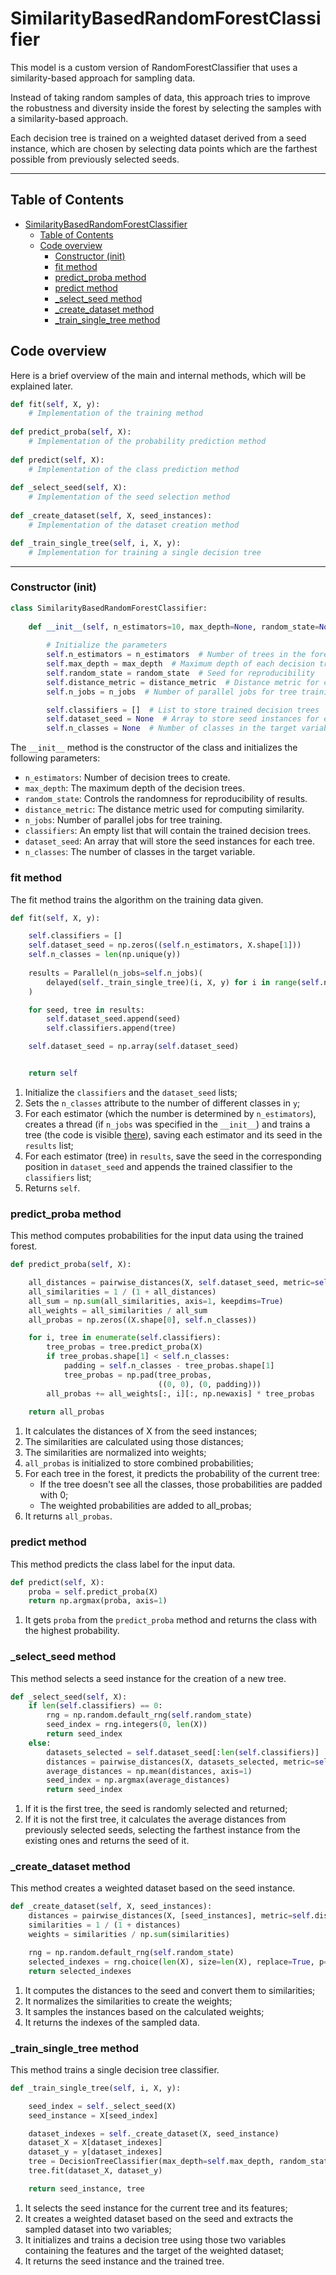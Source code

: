# SimilarityBasedRandomForestClassifier

This model is a custom version of RandomForestClassifier that uses a similarity-based approach for sampling data.

Instead of taking random samples of data, this approach tries to improve the robustness and diversity inside the forest by selecting the samples with a similarity-based approach.

Each decision tree is trained on a weighted dataset derived from a seed instance, which are chosen by selecting data points which are the farthest possible from previously selected seeds.

---

## Table of Contents

- [SimilarityBasedRandomForestClassifier](#similaritybasedrandomforestclassifier)
  - [Table of Contents](#table-of-contents)
  - [Code overview](#code-overview)
    - [Constructor (init)](#constructor-init)
    - [fit method](#fit-method)
    - [predict\_proba method](#predict_proba-method)
    - [predict method](#predict-method)
    - [\_select\_seed method](#_select_seed-method)
    - [\_create\_dataset method](#_create_dataset-method)
    - [\_train\_single\_tree method](#_train_single_tree-method)

## Code overview

Here is a brief overview of the main and internal methods, which will be explained later.

``` python
def fit(self, X, y): 
    # Implementation of the training method
 
def predict_proba(self, X): 
    # Implementation of the probability prediction method
    
def predict(self, X):  
    # Implementation of the class prediction method
 
def _select_seed(self, X): 
    # Implementation of the seed selection method
         
def _create_dataset(self, X, seed_instances): 
    # Implementation of the dataset creation method

def _train_single_tree(self, i, X, y):
    # Implementation for training a single decision tree
```

---

### Constructor (init)

``` python
class SimilarityBasedRandomForestClassifier: 
    
    def __init__(self, n_estimators=10, max_depth=None, random_state=None, distance_metric="euclidean", n_jobs=None): 
        
        # Initialize the parameters
        self.n_estimators = n_estimators  # Number of trees in the forest
        self.max_depth = max_depth  # Maximum depth of each decision tree
        self.random_state = random_state  # Seed for reproducibility
        self.distance_metric = distance_metric  # Distance metric for computing similarity
        self.n_jobs = n_jobs  # Number of parallel jobs for tree training

        self.classifiers = []  # List to store trained decision trees
        self.dataset_seed = None  # Array to store seed instances for each tree
        self.n_classes = None  # Number of classes in the target variable
```

The ```__init__``` method is the constructor of the class and initializes the following parameters:

- ```n_estimators```: Number of decision trees to create.
- ```max_depth```: The maximum depth of the decision trees.
- ```random_state```: Controls the randomness for reproducibility of results.
- ```distance_metric```: The distance metric used for computing similarity.
- ```n_jobs```: Number of parallel jobs for tree training.
- ```classifiers```: An empty list that will contain the trained decision trees.
- ```dataset_seed```: An array that will store the seed instances for each tree.
- ```n_classes```: The number of classes in the target variable.

### fit method

The fit method trains the algorithm on the training data given.

``` python
def fit(self, X, y):

    self.classifiers = []
    self.dataset_seed = np.zeros((self.n_estimators, X.shape[1])) 
    self.n_classes = len(np.unique(y)) 
        
    results = Parallel(n_jobs=self.n_jobs)(
        delayed(self._train_single_tree)(i, X, y) for i in range(self.n_estimators)
    )

    for seed, tree in results:
        self.dataset_seed.append(seed)
        self.classifiers.append(tree)

    self.dataset_seed = np.array(self.dataset_seed)


    return self
```

1. Initialize the ```classifiers``` and the ```dataset_seed``` lists;
2. Sets the ```n_classes``` attribute to the number of different classes in ```y```;
3. For each estimator (which the number is determined by ```n_estimators```), creates a thread (if ```n_jobs``` was specified in the ```__init__```) and trains a tree (the code is visible [there](#_train_single_tree-method)), saving each estimator and its seed in the ```results``` list;
4. For each estimator (tree) in ```results```, save the seed in the corresponding position in ```dataset_seed``` and appends the trained classifier to the ```classifiers``` list;
5. Returns ```self```.

### predict_proba method

This method computes probabilities for the input data using the trained forest.

```python
def predict_proba(self, X):

    all_distances = pairwise_distances(X, self.dataset_seed, metric=self.distance_metric)
    all_similarities = 1 / (1 + all_distances)
    all_sum = np.sum(all_similarities, axis=1, keepdims=True)
    all_weights = all_similarities / all_sum
    all_probas = np.zeros((X.shape[0], self.n_classes))

    for i, tree in enumerate(self.classifiers):
        tree_probas = tree.predict_proba(X)
        if tree_probas.shape[1] < self.n_classes:
            padding = self.n_classes - tree_probas.shape[1]
            tree_probas = np.pad(tree_probas, 
                                 ((0, 0), (0, padding)))
        all_probas += all_weights[:, i][:, np.newaxis] * tree_probas
        
    return all_probas
```

1. It calculates the distances of X from the seed instances;
2. The similarities are calculated using those distances;
3. The similarities are normalized into weights;
4. ```all_probas``` is initialized to store combined probabilities;
5. For each tree in the forest, it predicts the probability of the current tree:
   - If the tree doesn't see all the classes, those probabilities are padded with 0;
   - The weighted probabilities are added to all_probas;
6. It returns ```all_probas```.

### predict method

This method predicts the class label for the input data.

```python
def predict(self, X): 
    proba = self.predict_proba(X) 
    return np.argmax(proba, axis=1) 
```

1. It gets ```proba``` from the ```predict_proba``` method and returns the class with the highest probability.

### _select_seed method

This method selects a seed instance for the creation of a new tree.

```python
def _select_seed(self, X): 
    if len(self.classifiers) == 0: 
        rng = np.random.default_rng(self.random_state)
        seed_index = rng.integers(0, len(X))
        return seed_index 
    else:
        datasets_selected = self.dataset_seed[:len(self.classifiers)]
        distances = pairwise_distances(X, datasets_selected, metric=self.distance_metric)
        average_distances = np.mean(distances, axis=1)
        seed_index = np.argmax(average_distances)
        return seed_index 
```

1. If it is the first tree, the seed is randomly selected and returned;
2. If it is not the first tree, it calculates the average distances from previously selected seeds, selecting the farthest instance from the existing ones and returns the seed of it.

### _create_dataset method

This method creates a weighted dataset based on the seed instance.

```python
def _create_dataset(self, X, seed_instances): 
    distances = pairwise_distances(X, [seed_instances], metric=self.distance_metric)
    similarities = 1 / (1 + distances)
    weights = similarities / np.sum(similarities)  

    rng = np.random.default_rng(self.random_state)
    selected_indexes = rng.choice(len(X), size=len(X), replace=True, p=weights.flatten())
    return selected_indexes
```

1. It computes the distances to the seed and convert them to similarities;
2. It normalizes the similarities to create the weights;
3. It samples the instances based on the calculated weights;
4. It returns the indexes of the sampled data.

### _train_single_tree method

This method trains a single decision tree classifier.

```python
def _train_single_tree(self, i, X, y):

    seed_index = self._select_seed(X)
    seed_instance = X[seed_index]

    dataset_indexes = self._create_dataset(X, seed_instance)
    dataset_X = X[dataset_indexes]
    dataset_y = y[dataset_indexes]
    tree = DecisionTreeClassifier(max_depth=self.max_depth, random_state=self.random_state, ccp_alpha=0.00)
    tree.fit(dataset_X, dataset_y)

    return seed_instance, tree
```

1. It selects the seed instance for the current tree and its features;
2. It creates a weighted dataset based on the seed and extracts the sampled dataset into two variables;
3. It initializes and trains a decision tree using those two variables containing the features and the target of the weighted dataset;
4. It returns the seed instance and the trained tree.
